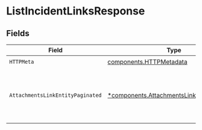 # ListIncidentLinksResponse


## Fields

| Field                                                                                                   | Type                                                                                                    | Required                                                                                                | Description                                                                                             |
| ------------------------------------------------------------------------------------------------------- | ------------------------------------------------------------------------------------------------------- | ------------------------------------------------------------------------------------------------------- | ------------------------------------------------------------------------------------------------------- |
| `HTTPMeta`                                                                                              | [components.HTTPMetadata](../../models/components/httpmetadata.md)                                      | :heavy_check_mark:                                                                                      | N/A                                                                                                     |
| `AttachmentsLinkEntityPaginated`                                                                        | [*components.AttachmentsLinkEntityPaginated](../../models/components/attachmentslinkentitypaginated.md) | :heavy_minus_sign:                                                                                      | List all the editable, external incident links attached to an incident                                  |